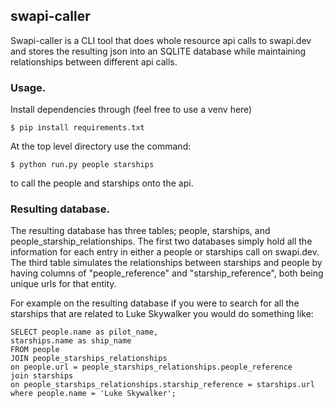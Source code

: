 ## swapi-caller

Swapi-caller is a CLI tool that does  whole resource api calls to swapi.dev and stores the resulting json into an SQLITE database while maintaining relationships between different api calls. 

### Usage.

Install dependencies through (feel free to use a venv here)

    $ pip install requirements.txt
 
At the top level directory use the command:

    $ python run.py people starships
    
to call the people and starships onto the api.


### Resulting database.

The resulting database has three tables; people, starships, and people_starship_relationships. The first two databases simply hold all the information for each entry in either a people or starships call on swapi.dev. The third table simulates the relationships between starships and people by having columns of "people_reference" and "starship_reference", both being unique urls for that entity. 

For example on the resulting database if you were to search for all the starships that are related to Luke Skywalker you would do something like:

    SELECT people.name as pilot_name,
    starships.name as ship_name
    FROM people
    JOIN people_starships_relationships 
    on people.url = people_starships_relationships.people_reference
    join starships
    on people_starships_relationships.starship_reference = starships.url
    where people.name = 'Luke Skywalker';
